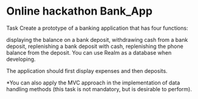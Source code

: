 # Online hackathon Bank_App
Task
Create a prototype of a banking application that has four functions:

displaying the balance on a bank deposit,
withdrawing cash from a bank deposit,
replenishing a bank deposit with cash,
replenishing the phone balance from the deposit.
You can use Realm as a database when developing.

The application should first display expenses and then deposits.

*You can also apply the MVC approach in the implementation of data handling methods (this task is not mandatory, but is desirable to perform).
